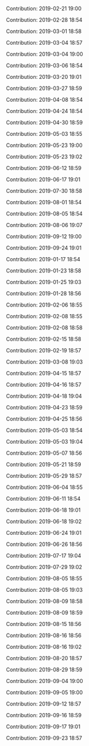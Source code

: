 Contribution: 2019-02-21 19:00

Contribution: 2019-02-28 18:54

Contribution: 2019-03-01 18:58

Contribution: 2019-03-04 18:57

Contribution: 2019-03-04 19:00

Contribution: 2019-03-06 18:54

Contribution: 2019-03-20 19:01

Contribution: 2019-03-27 18:59

Contribution: 2019-04-08 18:54

Contribution: 2019-04-24 18:54

Contribution: 2019-04-30 18:59

Contribution: 2019-05-03 18:55

Contribution: 2019-05-23 19:00

Contribution: 2019-05-23 19:02

Contribution: 2019-06-12 18:59

Contribution: 2019-06-17 19:01

Contribution: 2019-07-30 18:58

Contribution: 2019-08-01 18:54

Contribution: 2019-08-05 18:54

Contribution: 2019-08-06 19:07

Contribution: 2019-09-12 19:00

Contribution: 2019-09-24 19:01

Contribution: 2019-01-17 18:54

Contribution: 2019-01-23 18:58

Contribution: 2019-01-25 19:03

Contribution: 2019-01-28 18:56

Contribution: 2019-02-06 18:55

Contribution: 2019-02-08 18:55

Contribution: 2019-02-08 18:58

Contribution: 2019-02-15 18:58

Contribution: 2019-02-19 18:57

Contribution: 2019-03-08 19:03

Contribution: 2019-04-15 18:57

Contribution: 2019-04-16 18:57

Contribution: 2019-04-18 19:04

Contribution: 2019-04-23 18:59

Contribution: 2019-04-25 18:56

Contribution: 2019-05-03 18:54

Contribution: 2019-05-03 19:04

Contribution: 2019-05-07 18:56

Contribution: 2019-05-21 18:59

Contribution: 2019-05-29 18:57

Contribution: 2019-06-04 18:55

Contribution: 2019-06-11 18:54

Contribution: 2019-06-18 19:01

Contribution: 2019-06-18 19:02

Contribution: 2019-06-24 19:01

Contribution: 2019-06-26 18:56

Contribution: 2019-07-17 19:04

Contribution: 2019-07-29 19:02

Contribution: 2019-08-05 18:55

Contribution: 2019-08-05 19:03

Contribution: 2019-08-09 18:58

Contribution: 2019-08-09 18:59

Contribution: 2019-08-15 18:56

Contribution: 2019-08-16 18:56

Contribution: 2019-08-16 19:02

Contribution: 2019-08-20 18:57

Contribution: 2019-08-29 18:59

Contribution: 2019-09-04 19:00

Contribution: 2019-09-05 19:00

Contribution: 2019-09-12 18:57

Contribution: 2019-09-16 18:59

Contribution: 2019-09-17 19:01

Contribution: 2019-09-23 18:57

